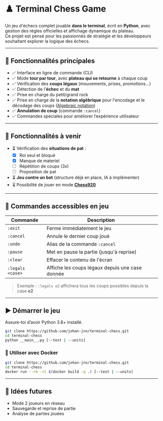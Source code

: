 # ♟️ Terminal Chess Game

Un jeu d'échecs complet jouable **dans le terminal**, écrit en **Python**, avec gestion des règles officielles et affichage dynamique du plateau.  
Ce projet est pensé pour les passionnés de stratégie et les développeurs souhaitant explorer la logique des échecs.

---

## 🔧 Fonctionnalités principales

- ✅ Interface en ligne de commande (CLI)
- ✅ Mode **tour par tour**, avec **plateau qui se retourne** à chaque coup
- ✅ Vérification des **coups légaux** (mouvements, prises, promotions...)
- ✅ Détection de l’**échec** et du **mat**
- ✅ Prise en charge du petit/grand rock
- ✅ Prise en charge de la **notation algébrique** pour l'encodage et le décodage des coups ([Algebraic notation](<https://en.wikipedia.org/wiki/Algebraic_notation_(chess)>))
- ✅ **Annulation de coup** (commande `:cancel`)
- ✅ Commandes spéciales pour améliorer l’expérience utilisateur

---

## 🚧 Fonctionnalités à venir

- ⏳ Vérification des **situations de pat** :
  - [x] Roi seul et bloqué
  - [x] Manque de materiel
  - [ ] Répétition de coups (3x)
  - [ ] Proposition de pat
- ⏳ **Jeu contre un bot** (structure déjà en place, IA à implémenter)
- ⏳ Possibilité de jouer en mode [**Chess920**](https://fr.wikipedia.org/wiki/%C3%89checs_al%C3%A9atoires_Fischer)

---

## 💬 Commandes accessibles en jeu

| Commande         | Description                                     |
| ---------------- | ----------------------------------------------- |
| `:exit`          | Ferme immédiatement le jeu                      |
| `:cancel`        | Annule le dernier coup joué                     |
| `:undo`          | Alias de la commande `:cancel`                  |
| `:pause`         | Met en pause la partie (jusqu'à reprise)        |
| `:clear`         | Effacer le contenu de l'écran                   |
| `:legals <case>` | Affiche les coups légaux depuis une case donnée |

> Exemple : `:legals e2` affichera tous les coups possibles depuis la case **e2**

---

## ▶️ Démarrer le jeu

Assure-toi d’avoir Python 3.8+ installé.

```bash
git clone https://github.com/johan-jnn/terminal-chess.git
cd terminal-chess
python __main__.py [--test | --units]
```

### 🐋 Utiliser avec Docker

```bash
git clone https://github.com/johan-jnn/terminal-chess.git
cd terminal-chess
docker run --rm -it $(docker build -q .) [--test | --units]
```

---

## 🧩 Idées futures

- Mode 2 joueurs en réseau
- Sauvegarde et reprise de partie
- Analyse de parties jouées
